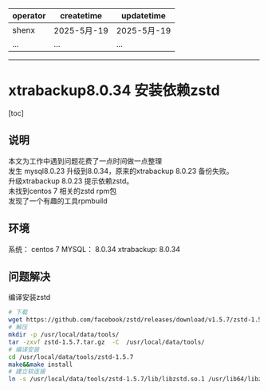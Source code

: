 | operator | createtime | updatetime |
| ---- | ---- | ---- |
| shenx | 2025-5月-19 | 2025-5月-19  |
| ... | ... | ... |
---
# xtrabackup8.0.34 安装依赖zstd 

[toc]

## 说明

本文为工作中遇到问题花费了一点时间做一点整理  
发生 mysql8.0.23 升级到8.0.34，原来的xtrabackup 8.0.23 备份失败。  
升级xtrabackup 8.0.23 提示依赖zstd。  
未找到centos 7 相关的zstd rpm包  
发现了一个有趣的工具rpmbuild  

## 环境

系统： centos 7
MYSQL： 8.0.34
xtrabackup: 8.0.34

## 问题解决

编译安装zstd

```bash
# 下载
wget https://github.com/facebook/zstd/releases/download/v1.5.7/zstd-1.5.7.tar.gz 
# 解压
mkdir -p /usr/local/data/tools/
tar -zxvf zstd-1.5.7.tar.gz  -C  /usr/local/data/tools/
# 编译安装
cd /usr/local/data/tools/zstd-1.5.7
make&&make install 
# 建立软连接
ln -s /usr/local/data/tools/zstd-1.5.7/lib/libzstd.so.1 /usr/lib64/libzstd.so.1
```
